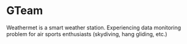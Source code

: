 # GTeam
Weathermet is a smart weather station. Experiencing data monitoring problem for air sports enthusiasts (skydiving, hang gliding, etc.)
